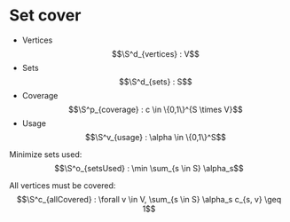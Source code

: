 # Set cover

+ Vertices $$\S^d_{vertices} : V$$
+ Sets $$\S^d_{sets} : S$$
+ Coverage $$\S^p_{coverage} : c \in \{0,1\}^{S \times V}$$
+ Usage $$\S^v_{usage} : \alpha \in \{0,1\}^S$$

Minimize sets used: $$\S^o_{setsUsed} : \min \sum_{s \in S} \alpha_s$$

All vertices must be covered: $$\S^c_{allCovered} : \forall v \in V, \sum_{s
\in S} \alpha_s c_{s, v} \geq 1$$
